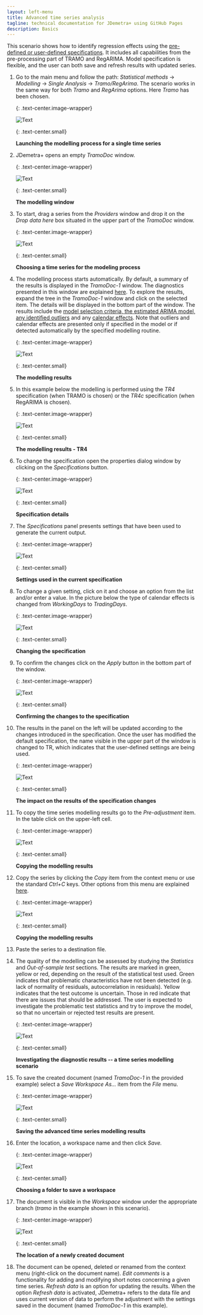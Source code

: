 ```yaml
---
layout: left-menu
title: Advanced time series analysis
tagline: technical documentation for JDemetra+ using GitHub Pages
description: Basics
---
```

This scenario shows how to identify regression effects using the
[pre-defined or user-defined specifications](../reference-manual/modelling-specifications.html). 
It includes all capabilities from the pre-processing
part of TRAMO and RegARIMA. Model specification is flexible, and the
user can both save and refresh results with updated series.

1.  Go to the main menu and follow the path: *Statistical methods* →
    *Modelling* → *Single Analysis* → *Tramo/RegArima*. The scenario
    works in the same way for both *Tramo* and *RegArima* options. Here *Tramo*
    has been chosen.

	{: .text-center.image-wrapper}

	![Text](/assets/img/user-guide/UG_PCA_image9.jpg)

	{: .text-center.small}

	**Launching the modelling process for a single time series**

2.  JDemetra+ opens an empty *TramoDoc* window.

	{: .text-center.image-wrapper}

	![Text](/assets/img/user-guide/UG_PCA_image10.jpg)

	{: .text-center.small}

	**The modelling window**

3.  To start, drag a series from the *Providers* window and drop
    it on the *Drop data here* box situated in the upper part of the
    *TramoDoc* window.

	{: .text-center.image-wrapper}

	![Text](/assets/img/user-guide/UG_PCA_image11.jpg)

	{: .text-center.small}

	**Choosing a time series for the modeling process**

4.  The modelling process starts automatically. By default, a summary of
    the results is displayed in the *TramoDoc-1* window. The diagnostics
    presented in this window are explained [here](../reference-manual/output-modelling.html). 
	To explore the results, expand the tree in the
    *TramoDoc-1* window and click on the selected item. The details will
    be displayed in the bottom part of the window. The results include
    the [model selection criteria, the estimated ARIMA model, any identified
    outliers](../theory/SA_lin.html)
    and any [calendar effects](../case-studies/calendars-main.html).
    Note that outliers and calendar effects are presented only if
    specified in the model or if detected automatically by the specified
    modelling routine.

	{: .text-center.image-wrapper}

	![Text](/assets/img/user-guide/UG_PCA_image12.jpg)

	{: .text-center.small}

	**The modelling results**

5.  In this example below the modelling is performed using the *TR4*
    specification (when TRAMO is chosen) or the *TR4c* specification (when
    RegARIMA is chosen).

	{: .text-center.image-wrapper}

	![Text](/assets/img/user-guide/UG_PCA_image13.jpg)

	{: .text-center.small}

	**The modelling results - TR4**

6.  To change the specification open the properties dialog window by
    clicking on the *Specifications* button.

	{: .text-center.image-wrapper}

	![Text](/assets/img/user-guide/UG_PCA_image14.jpg)

	{: .text-center.small}

	**Specification details**

7.  The *Specifications* panel presents settings that have been used to
    generate the current output.

	{: .text-center.image-wrapper}

	![Text](/assets/img/user-guide/UG_PCA_image15.jpg)

	{: .text-center.small}

	**Settings used in the current specification**

8.  To change a given setting, click on it and choose an option from the
    list and/or enter a value. In the picture below the type of calendar
    effects is changed from *WorkingDays* to *TradingDays*.

	{: .text-center.image-wrapper}

	![Text](/assets/img/user-guide/UG_PCA_image16.jpg)

	{: .text-center.small}
 
	**Changing the specification**

9.  To confirm the changes click on the *Apply* button in the bottom
    part of the window.

	{: .text-center.image-wrapper}

	![Text](/assets/img/user-guide/UG_PCA_image17.jpg)

	{: .text-center.small}

	**Confirming the changes to the specification**

10. The results in the panel on the left will be updated according to
    the changes introduced in the specification. Once the user has
    modified the default specification, the name visible in the upper
    part of the window is changed to TR, which indicates that the
    user-defined settings are being used.

	{: .text-center.image-wrapper}

	![Text](/assets/img/user-guide/UG_PCA_image18.jpg)

	{: .text-center.small}

	**The impact on the results of the specification changes**

11. To copy the time series modelling results go to the *Pre-adjustment*
    item. In the table click on the upper-left cell.

	{: .text-center.image-wrapper}

	![Text](/assets/img/user-guide/UG_PCA_image19.jpg)

	{: .text-center.small}

	**Copying the modelling results**

12. Copy the series by clicking the *Copy* item from the context menu or
    use the standard *Ctrl+C* keys. Other options from this menu are
    explained [here](../reference-manual/input.html).

	{: .text-center.image-wrapper}

	![Text](/assets/img/user-guide/UG_PCA_image20.jpg)

	{: .text-center.small}

	**Copying the modelling results**

13. Paste the series to a destination file.

14. The quality of the modelling can be assessed by studying the
    *Statistics* and *Out-of-sample test* sections. The results are
    marked in green, yellow or red, depending on the result of the
    statistical test used. Green indicates that problematic
    characteristics have not been detected (e.g. lack of normality of
    residuals, autocorrelation in residuals). Yellow
    indicates that the test outcome is uncertain. Those in red indicate that there are issues that should be addressed. 
	The user is expected to investigate the problematic test statistics and try to improve the
    model, so that no uncertain or rejected test results are present.
   

	{: .text-center.image-wrapper}

	![Text](/assets/img/user-guide/UG_PCA_image21.jpg)

	{: .text-center.small}

	**Investigating the diagnostic results -- a time series modelling scenario**

15. To save the created document (named *TramoDoc-1* in the provided
    example) select a *Save Workspace As...* item from the *File* menu.

	{: .text-center.image-wrapper}

	![Text](/assets/img/user-guide/UG_PCA_image22.jpg)

	{: .text-center.small}

	**Saving the advanced time series modelling results**

16. Enter the location, a workspace name and then click *Save.*

	{: .text-center.image-wrapper}

	![Text](/assets/img/user-guide/UG_PCA_image23.jpg)

	{: .text-center.small}

	**Choosing a folder to save a workspace**

17. The document is visible in the *Workspace* window under the
    appropriate branch (*tramo* in the example shown in this scenario).

	{: .text-center.image-wrapper}

	![Text](/assets/img/user-guide/UG_PCA_image24.jpg)

	{: .text-center.small}

	**The location of a newly created document**

18. The document can be opened, deleted or renamed from the context menu
    (right-click on the document name). *Edit comments* is a
    functionality for adding and modifying short notes concerning a
    given time series. *Refresh data* is an option for updating the
    results. When the option *Refresh data* is activated, JDemetra+
    refers to the data file and uses current version of data to perform
    the adjustment with the settings saved in the document (named
    *TramoDoc-1* in this example).
